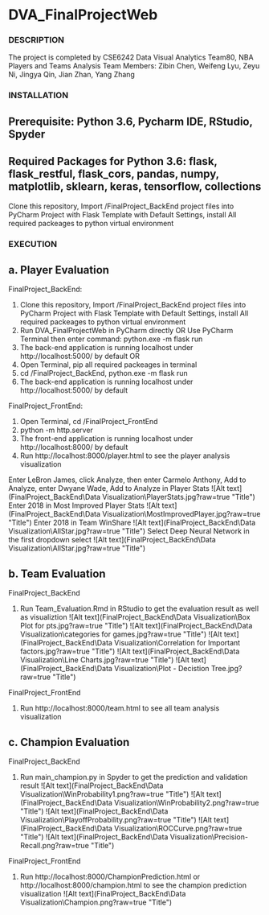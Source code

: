 # DVA_FinalProjectWeb

### DESCRIPTION
The project is completed by CSE6242 Data Visual Analytics Team80, NBA Players and Teams Analysis
Team Members: Zibin Chen, Weifeng Lyu, Zeyu Ni, Jingya Qin, Jian Zhan, Yang Zhang

### INSTALLATION
## Prerequisite: Python 3.6, Pycharm IDE, RStudio, Spyder
## Required Packages for Python 3.6: flask, flask_restful, flask_cors, pandas, numpy, matplotlib, sklearn, keras, tensorflow, collections

Clone this repository, Import <path>/FinalProject_BackEnd project files into PyCharm Project with Flask Template with Default Settings, install All required packeages to python virtual environment

### EXECUTION
## a. Player Evaluation
FinalProject_BackEnd:
1. Clone this repository, Import <path>/FinalProject_BackEnd project files into PyCharm Project with Flask Template with Default Settings, install All required packeages to python virtual environment
2. Run DVA_FinalProjectWeb in PyCharm directly OR Use PyCharm Terminal then enter command: python.exe -m flask run
3. The back-end application is running localhost under http://localhost:5000/ by default
  OR
1. Open Terminal, pip all required packeages in terminal
2. cd <path>/FinalProject_BackEnd, python.exe -m flask run
3. The back-end application is running localhost under http://localhost:5000/ by default

FinalProject_FrontEnd:
1. Open Terminal, cd <path>/FinalProject_FrontEnd
2. python -m http.server
3. The front-end application is running localhost under http://localhost:8000/ by default
4. Run http://localhost:8000/player.html to see the player analysis visualization

Enter LeBron James, click Analyze, then enter Carmelo Anthony, Add to Analyze, enter Dwyane Wade, Add to Analyze in Player Stats
![Alt text](FinalProject_BackEnd\Data Visualization\PlayerStats.jpg?raw=true "Title")
Enter 2018 in Most Improved Player Stats
![Alt text](FinalProject_BackEnd\Data Visualization\MostImprovedPlayer.jpg?raw=true "Title")
Enter 2018 in Team WinShare
![Alt text](FinalProject_BackEnd\Data Visualization\AllStar.jpg?raw=true "Title")
Select Deep Neural Network in the first dropdown select
![Alt text](FinalProject_BackEnd\Data Visualization\AllStar.jpg?raw=true "Title")
  
## b. Team Evaluation
FinalProject_BackEnd
1. Run Team_Evaluation.Rmd in RStudio to get the evaluation result as well as visualiztion
![Alt text](FinalProject_BackEnd\Data Visualization\Box Plot for pts.jpg?raw=true "Title")
![Alt text](FinalProject_BackEnd\Data Visualization\categories for games.jpg?raw=true "Title")
![Alt text](FinalProject_BackEnd\Data Visualization\Correlation for Important factors.jpg?raw=true "Title")
![Alt text](FinalProject_BackEnd\Data Visualization\Line Charts.jpg?raw=true "Title")
![Alt text](FinalProject_BackEnd\Data Visualization\Plot - Decistion Tree.jpg?raw=true "Title")

FinalProject_FrontEnd
1. Run http://localhost:8000/team.html to see all team analysis visualization 

## c. Champion Evaluation
FinalProject_BackEnd
1. Run main_champion.py in Spyder to get the prediction and validation result
![Alt text](FinalProject_BackEnd\Data Visualization\WinProbability1.png?raw=true "Title")
![Alt text](FinalProject_BackEnd\Data Visualization\WinProbability2.png?raw=true "Title")
![Alt text](FinalProject_BackEnd\Data Visualization\PlayoffProbability.png?raw=true "Title")
![Alt text](FinalProject_BackEnd\Data Visualization\ROCCurve.png?raw=true "Title")
![Alt text](FinalProject_BackEnd\Data Visualization\Precision-Recall.png?raw=true "Title")


FinalProject_FrontEnd
1. Run http://localhost:8000/ChampionPrediction.html or http://localhost:8000/champion.html to see the champion prediction visualization 
![Alt text](FinalProject_BackEnd\Data Visualization\Champion.png?raw=true "Title")